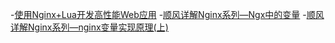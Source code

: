 -[使用Nginx+Lua开发高性能Web应用](https://mp.weixin.qq.com/s/yTNSCTOvSsBZVYOKoedPpw)
-[顺风详解Nginx系列—Ngx中的变量](https://mp.weixin.qq.com/s/_83bFalgPnngTX2PfPqtrQ)
-[顺风详解Nginx系列—nginx变量实现原理(上)](https://mp.weixin.qq.com/s/wSnd-7XXFqElwGspuZltdQ)